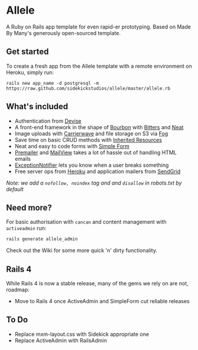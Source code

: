 # Allele

A Ruby on Rails app template for even rapid-er prototyping. Based on Made By Many's generously open-sourced template.

## Get started

To create a fresh app from the Allele template with a remote environment on Heroku, simply run:

`rails new app_name -d postgresql -m https://raw.github.com/sidekickstudios/allele/master/allele.rb`

## What's included

- Authentication from [Devise](https://github.com/plataformatec/devise)
- A front-end framework in the shape of [Bourbon](http://bourbon.io/) with [Bitters](http://bitters.bourbon.io/) and [Neat](http://neat.bourbon.io/)
- Image uploads with [Carrierwave](https://github.com/carrierwaveuploader/carrierwave) and file storage on S3 via [Fog](https://github.com/fog/fog)
- Save time on basic CRUD methods with [Inherited Resources](https://github.com/josevalim/inherited_resources)
- Neat and easy to code forms with [Simple Form](https://github.com/plataformatec/simple_form)
- [Premailer](https://github.com/fphilipe/premailer-rails) and [MailView](https://github.com/37signals/mail_view) takes a lot of hassle out of handling HTML emails
- [ExceptionNotifier](https://github.com/rails/exception_notification) lets you know when a user breaks something
- Free server ops from [Heroku](http://heroku.com) and application mailers from [SendGrid](http://sendgrid.com)

*Note: we add a `nofollow, noindex` tag and and `disallow` in robots.txt by default*

## Need more?

For basic authorisation with `cancan` and content management with `activeadmin` run:

```bash
rails generate allele_admin
```

Check out the Wiki for some more quick 'n' dirty functionality.

## Rails 4

While Rails 4 is now a stable release, many of the gems we rely on are not, roadmap:

- Move to Rails 4 once ActiveAdmin and SimpleForm cut reliable releases

## To Do

* Replace mxm-layout.css with Sidekick appropriate one
* Replace ActiveAdmin with RailsAdmin